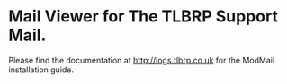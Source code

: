 # Mail Viewer for The TLBRP Support Mail.

Please find the documentation at http://logs.tlbrp.co.uk for the ModMail installation guide.
